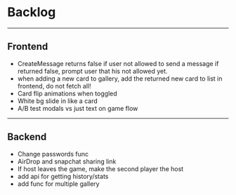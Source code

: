 # Backlog

<hr />

## Frontend

- CreateMessage returns false if user not allowed to send a message if returned false, prompt user that his not allowed yet.
- when adding a new card to gallery, add the returned new card to list in frontend, do not fetch all!
- Card flip animations when toggled
- White bg slide in like a card
- A/B test modals vs just text on game flow

<hr/>

## Backend

- Change passwords func
- AirDrop and snapchat sharing link
- If host leaves the game, make the second player the host
- add api for getting history/stats
- add func for multiple gallery
